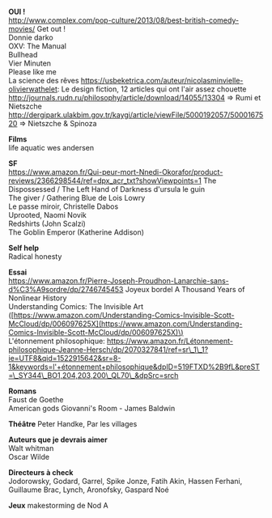 **OUI !**  
http://www.complex.com/pop-culture/2013/08/best-british-comedy-movies/
Get out !  
Donnie darko  
OXV: The Manual  
Bullhead  
Vier Minuten  
Please like me  
La science des rêves
https://usbeketrica.com/auteur/nicolasminvielle-olivierwathelet: Le design fiction, 12 articles qui ont l'air assez chouette  
http://journals.rudn.ru/philosophy/article/download/14055/13304 =&gt; Rumi et Nietszche  
http://dergipark.ulakbim.gov.tr/kaygi/article/viewFile/5000192057/5000167520 =&gt; Nietszche & Spinoza


**Films**  
life aquatic wes andersen

**SF**  
https://www.amazon.fr/Qui-peur-mort-Nnedi-Okorafor/product-reviews/2366298544/ref=dpx_acr_txt?showViewpoints=1
The Dispossessed / The Left Hand of Darkness d'ursula le guin  
The giver / Gathering Blue de Lois Lowry  
Le passe miroir, Christelle Dabos  
Uprooted, Naomi Novik  
Redshirts \(John Scalzi\)  
The Goblin Emperor \(Katherine Addison\)

**Self help**  
Radical honesty

**Essai**  
https://www.amazon.fr/Pierre-Joseph-Proudhon-Lanarchie-sans-d%C3%A9sordre/dp/2746745453
Joyeux bordel
A Thousand Years of Nonlinear History  
Understanding Comics: The Invisible Art \([https://www.amazon.com/Understanding-Comics-Invisible-Scott-McCloud/dp/006097625X](https://www.amazon.com/Understanding-Comics-Invisible-Scott-McCloud/dp/006097625X)\)  
L'étonnement philosophique: https://www.amazon.fr/Létonnement-philosophique-Jeanne-Hersch/dp/2070327841/ref=sr\_1\_1?ie=UTF8&qid=1522915642&sr=8-1&keywords=l'+étonnement+philosophique&dpID=519FTXD%2B9fL&preST=\_SY344\_BO1,204,203,200\_QL70\_&dpSrc=srch

**Romans**  
Faust de Goethe  
American gods
Giovanni's Room - James Baldwin

**Théâtre**
Peter Handke, Par les villages

**Auteurs que je devrais aimer**  
Walt whitman  
Oscar Wilde

**Directeurs à check**  
Jodorowsky, Godard, Garrel, Spike Jonze, Fatih Akin, Hassen Ferhani, Guillaume Brac, Lynch, Aronofsky, Gaspard Noé

**Jeux**
makestorming de Nod A
